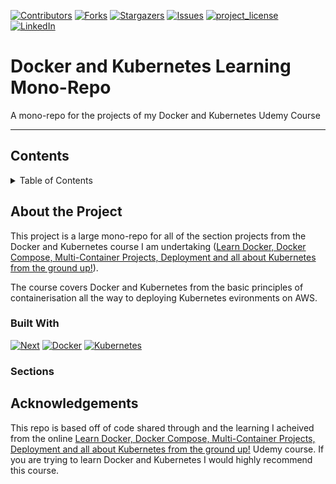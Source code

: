 [![Contributors][contributors-shield]][contributors-url]
[![Forks][forks-shield]][forks-url]
[![Stargazers][stars-shield]][stars-url]
[![Issues][issues-shield]][issues-url]
[![project_license][license-shield]][license-url]
[![LinkedIn][linkedin-shield]][linkedin-url]

# Docker and Kubernetes Learning Mono-Repo
A mono-repo for the projects of my Docker and Kubernetes Udemy Course

---

## Contents
<details>
  <summary>Table of Contents</summary>
  <ol>
    <li>
      <a href="#about-the-project">About The Project</a>
      <ul>
        <li><a href="#built-with">Built With</a></li>
        <li><a href="#sections">Sections</a></li>
      </ul>
    </li>
    <li><a href="#acknowledgments">Acknowledgments</a></li>
  </ol>
</details>

## About the Project

This project is a large mono-repo for all of the section projects from the Docker and Kubernetes course I am undertaking (<a href="#" target="_blank">Learn Docker, Docker Compose, Multi-Container Projects, Deployment and all about Kubernetes from the ground up!</a>).

The course covers Docker and Kubernetes from the basic principles of containerisation all the way to deploying Kubernetes evironments on AWS.

### Built With
[![Next][Next.js]][Next-url]
[![Docker][docker-shield]][docker-url]
[![Kubernetes][kubernetes-shield]][kubernetes-url]

### Sections

## Acknowledgements

This repo is based off of code shared through and the learning I acheived from the online <a href="#" target="_blank">Learn Docker, Docker Compose, Multi-Container Projects, Deployment and all about Kubernetes from the ground up!</a> Udemy course. If you are trying to learn Docker and Kubernetes I would highly recommend this course.

[contributors-shield]: https://img.shields.io/github/contributors/pensiveeagle/docker-and-kubernetes-course.svg?style=for-the-badge
[contributors-url]: https://github.com/pensiveeagle/docker-and-kubernetes-course/graphs/contributors
[forks-shield]: https://img.shields.io/github/forks/pensiveeagle/docker-and-kubernetes-course.svg?style=for-the-badge
[forks-url]: https://github.com/pensiveeagle/docker-and-kubernetes-course/network/members
[stars-shield]: https://img.shields.io/github/stars/pensiveeagle/docker-and-kubernetes-course.svg?style=for-the-badge
[stars-url]: https://github.com/pensiveeagle/docker-and-kubernetes-course/stargazers
[issues-shield]: https://img.shields.io/github/issues/pensiveeagle/docker-and-kubernetes-course.svg?style=for-the-badge
[issues-url]: https://github.com/pensiveeagle/docker-and-kubernetes-course/issues
[license-shield]: https://img.shields.io/github/license/pensiveeagle/docker-and-kubernetes-course.svg?style=for-the-badge
[license-url]: https://github.com/pensiveeagle/docker-and-kubernetes-course/blob/master/LICENSE.txt
[linkedin-shield]: https://img.shields.io/badge/-LinkedIn-black.svg?style=for-the-badge&logo=linkedin&colorB=555
[linkedin-url]: https://linkedin.com/in/jameshall-profile/
[product-screenshot]: images/screenshot.png
[Next.js]: https://img.shields.io/badge/next.js-000000?style=for-the-badge&logo=nextdotjs&logoColor=white
[Next-url]: https://nextjs.org/
[docker-shield]: https://img.shields.io/badge/docker-2496ED?style=for-the-badge&logo=docker&logoColor=white
[docker-url]: https://www.docker.com/
[kubernetes-shield]: https://img.shields.io/badge/kubernetes-326CE5?style=for-the-badge&logo=kubernetes&logoColor=white
[kubernetes-url]: https://kubernetes.io/
